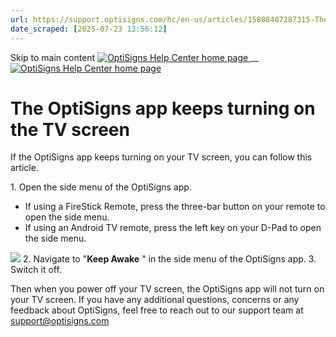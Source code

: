 ```yaml
---
url: https://support.optisigns.com/hc/en-us/articles/15808407287315-The-OptiSigns-app-keeps-turning-on-the-TV-screen
date_scraped: [2025-07-23 13:56:12]
---
```


Skip to main content
[ ![OptiSigns Help Center home page](/hc/theming_assets/01HZKNYSEQ6GRC01C0J27PZ3RC) ](/hc/en-us "Home")
__
[ ![OptiSigns Help Center home page](/hc/theming_assets/01HZKNYSEQ6GRC01C0J27PZ3RC) ](/hc/en-us "Home")
#  The OptiSigns app keeps turning on the TV screen 
If the OptiSigns app keeps turning on your TV screen, you can follow this article.
  
1\. Open the side menu of the OptiSigns app.
  * If using a FireStick Remote, press the three-bar button on your remote to open the side menu.
  * If using an Android TV remote, press the left key on your D-Pad to open the side menu.


[![](/hc/article_attachments/15808346193939)](/hc/article_attachments/15808346193939)
2\. Navigate to "**Keep Awake** " in the side menu of the OptiSigns app.
3\. Switch it off.  
  
Then when you power off your TV screen, the OptiSigns app will not turn on your TV screen.
If you have any additional questions, concerns or any feedback about OptiSigns, feel free to reach out to our support team at [support@optisigns.com](mailto:support@optisigns.com)
